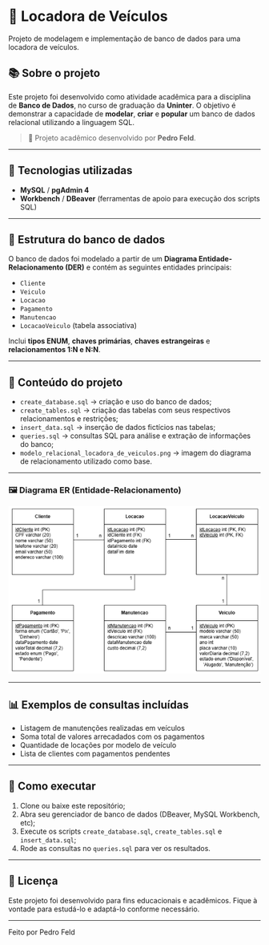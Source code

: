 # 🚗 Locadora de Veículos

Projeto de modelagem e implementação de banco de dados para uma locadora de veículos.

## 📚 Sobre o projeto

Este projeto foi desenvolvido como atividade acadêmica para a disciplina de **Banco de Dados**, no curso de graduação da **Uninter**. O objetivo é demonstrar a capacidade de **modelar**, **criar** e **popular** um banco de dados relacional utilizando a linguagem SQL.

> 🔧 Projeto acadêmico desenvolvido por **Pedro Feld**.

---

## 💾 Tecnologias utilizadas

- **MySQL** / **pgAdmin 4**
- **Workbench** / **DBeaver** (ferramentas de apoio para execução dos scripts SQL)

---

## 🧩 Estrutura do banco de dados

O banco de dados foi modelado a partir de um **Diagrama Entidade-Relacionamento (DER)** e contém as seguintes entidades principais:

- `Cliente`
- `Veiculo`
- `Locacao`
- `Pagamento`
- `Manutencao`
- `LocacaoVeiculo` (tabela associativa)

Inclui **tipos ENUM**, **chaves primárias**, **chaves estrangeiras** e **relacionamentos 1:N e N:N**.

---

## 📂 Conteúdo do projeto

- `create_database.sql` → criação e uso do banco de dados;
- `create_tables.sql` → criação das tabelas com seus respectivos relacionamentos e restrições;
- `insert_data.sql` → inserção de dados fictícios nas tabelas;
- `queries.sql` → consultas SQL para análise e extração de informações do banco;
- `modelo_relacional_locadora_de_veiculos.png` → imagem do diagrama de relacionamento utilizado como base.

---

### 🖼️ Diagrama ER (Entidade-Relacionamento)

![Diagrama do Banco de Dados](img/modelo_relacional_locadora_de_veiculos.png)

---

## 📊 Exemplos de consultas incluídas

- Listagem de manutenções realizadas em veículos
- Soma total de valores arrecadados com os pagamentos
- Quantidade de locações por modelo de veículo
- Lista de clientes com pagamentos pendentes

---

## 📌 Como executar

1. Clone ou baixe este repositório;
2. Abra seu gerenciador de banco de dados (DBeaver, MySQL Workbench, etc);
3. Execute os scripts `create_database.sql`, `create_tables.sql` e `insert_data.sql`;
4. Rode as consultas no `queries.sql` para ver os resultados.

---

## 📎 Licença

Este projeto foi desenvolvido para fins educacionais e acadêmicos. Fique à vontade para estudá-lo e adaptá-lo conforme necessário.

---

Feito por Pedro Feld